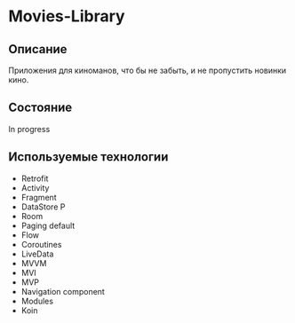 # Movies-Library
## Описание
Приложения для киноманов, что бы не забыть, и не пропустить новинки кино.

## Состояние
In progress

## Используемые технологии
- Retrofit
- Activity
- Fragment
- DataStore P
- Room
- Paging default
- Flow
- Coroutines
- LiveData
- MVVM
- MVI
- MVP
- Navigation component
- Modules
- Koin
